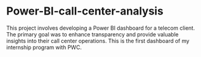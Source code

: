 # Power-BI-call-center-analysis
This project involves developing a Power BI dashboard for a telecom client. The primary goal was to enhance transparency and provide valuable insights into their call center operations. This is the first dashboard of my internship program with PWC.
